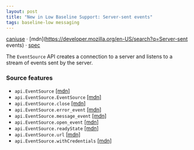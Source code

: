 ```yaml
---
layout: post
title: "New in Low Baseline Support: Server-sent events"
tags: baseline-low messaging
---
```


[caniuse](https://caniuse.com/?search=server-sent-events) · [mdn](https://developer.mozilla.org/en-US/search?q=Server-sent events) · [spec](https://html.spec.whatwg.org/multipage/server-sent-events.html#server-sent-events)

The `EventSource` API creates a connection to a server and listens to a stream of events sent by the server.

### Source features

- ``api.EventSource`` [[mdn]](https://developer.mozilla.org/en-US/search?q=api.EventSource)
- ``api.EventSource.EventSource`` [[mdn]](https://developer.mozilla.org/en-US/search?q=api.EventSource.EventSource)
- ``api.EventSource.close`` [[mdn]](https://developer.mozilla.org/en-US/search?q=api.EventSource.close)
- ``api.EventSource.error_event`` [[mdn]](https://developer.mozilla.org/en-US/search?q=api.EventSource.error_event)
- ``api.EventSource.message_event`` [[mdn]](https://developer.mozilla.org/en-US/search?q=api.EventSource.message_event)
- ``api.EventSource.open_event`` [[mdn]](https://developer.mozilla.org/en-US/search?q=api.EventSource.open_event)
- ``api.EventSource.readyState`` [[mdn]](https://developer.mozilla.org/en-US/search?q=api.EventSource.readyState)
- ``api.EventSource.url`` [[mdn]](https://developer.mozilla.org/en-US/search?q=api.EventSource.url)
- ``api.EventSource.withCredentials`` [[mdn]](https://developer.mozilla.org/en-US/search?q=api.EventSource.withCredentials)
